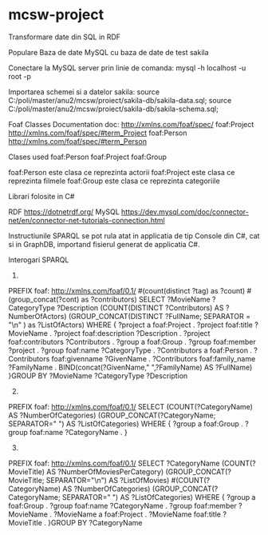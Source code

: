 # mcsw-project
Transformare date din SQL in RDF

Populare Baza de date MySQL cu baza de date de test sakila 

Conectare la MySQL server prin linie de comanda:
mysql -h localhost -u root -p

Importarea schemei si a datelor sakila:
source C:/poli/master/anu2/mcsw/proiect/sakila-db/sakila-data.sql;
source C:/poli/master/anu2/mcsw/proiect/sakila-db/sakila-schema.sql;

Foaf Classes Documentation
doc: http://xmlns.com/foaf/spec/
foaf:Project http://xmlns.com/foaf/spec/#term_Project
foaf:Person http://xmlns.com/foaf/spec/#term_Person

Clases used
foaf:Person
foaf:Project
foaf:Group 

foaf:Person este clasa ce reprezinta actorii 
foaf:Project este clasa ce reprezinta filmele
foaf:Group este clasa ce reprezinta categoriile


Librari folosite in C#

RDF
https://dotnetrdf.org/
MySQL
https://dev.mysql.com/doc/connector-net/en/connector-net-tutorials-connection.html

Instructiunile SPARQL se pot rula atat in applicatia de tip Console din C#, cat si in GraphDB, importand fisierul generat de applicatia C#.



Interogari SPARQL

1.
PREFIX foaf: <http://xmlns.com/foaf/0.1/>
#(count(distinct ?tag) as ?count)
#(group_concat(?cont) as ?contributors)
SELECT ?MovieName ?CategoryType ?Description (COUNT(DISTINCT ?Contributors) AS ?NumberOfActors) (GROUP_CONCAT(DISTINCT ?FullName; SEPARATOR = "\n" ) as ?ListOfActors)
WHERE
{
?project a foaf:Project .
?project foaf:title ?MovieName .
?project foaf:description ?Description .
?project foaf:contributors ?Contributors .
?group a foaf:Group .
?group foaf:member ?project .
?group foaf:name ?CategoryType .
?Contributors a foaf:Person .
?Contributors foaf:givenname ?GivenName .
?Contributors foaf:family_name ?FamilyName .
BIND(concat(?GivenName," ",?FamilyName) AS ?FullName)
}GROUP BY ?MovieName ?CategoryType ?Description

2.
PREFIX foaf: <http://xmlns.com/foaf/0.1/>
SELECT (COUNT(?CategoryName) AS ?NumberOfCategories) (GROUP_CONCAT(?CategoryName; SEPARATOR=" ") AS ?ListOfCategories)
WHERE
{
?group a foaf:Group .
?group foaf:name ?CategoryName .
}

3.
PREFIX foaf: <http://xmlns.com/foaf/0.1/>
SELECT ?CategoryName (COUNT(?MovieTitle) AS ?NumberOfMoviesPerCategory) (GROUP_CONCAT(?MovieTitle; SEPARATOR="\n") AS ?ListOfMovies)
#(COUNT(?CategoryName) AS ?NumberOfCategories) (GROUP_CONCAT(?CategoryName; SEPARATOR=" ") AS ?ListOfCategories)
WHERE
{
?group a foaf:Group .
?group foaf:name ?CategoryName .
?group foaf:member ?MovieName .
?MovieName a foaf:Project .
?MovieName foaf:title ?MovieTitle .
}GROUP BY ?CategoryName
